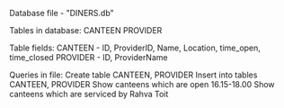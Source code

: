 Database file - "DINERS.db"

Tables in database:
	CANTEEN
	PROVIDER

Table fields:
	CANTEEN -  ID, ProviderID, Name, Location, time_open, time_closed
	PROVIDER - ID, ProviderName

Queries in file:
	Create table CANTEEN, PROVIDER
	Insert into tables CANTEEN, PROVIDER
	Show canteens which are open 16.15-18.00
	Show canteens which are serviced by Rahva Toit

